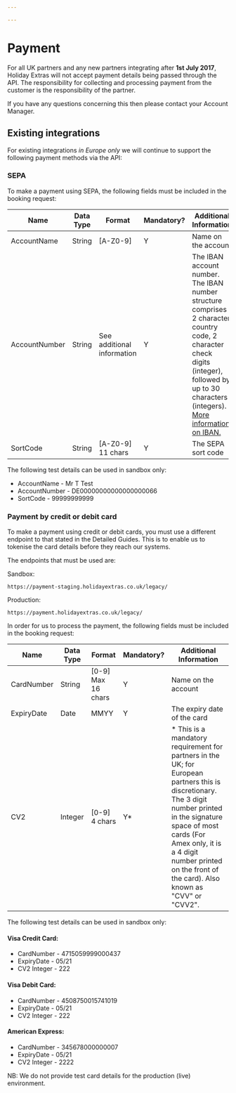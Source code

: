 ```yaml
---

---
```


# Payment

For all UK partners and any new partners integrating after **1st July 2017**, Holiday Extras will not accept payment details being passed through the API. The responsibility for collecting and processing payment from the customer is the responsibility of the partner.

If you have any questions concerning this then please contact your Account Manager.

## Existing integrations

For existing integrations *in Europe only* we will continue to support the following payment methods via the API:

### SEPA

To make a payment using SEPA, the following fields must be included in the booking request:

| Name | Data Type	| Format	| Mandatory?	| Additional Information |
|------|------------|---------|-------------|------------------------|
| AccountName | String | [A-Z0-9] | Y | Name on the account |
| AccountNumber | String | See additional information | Y | The IBAN account number. The IBAN number structure comprises 2 character country code, 2 character check digits (integer), followed by up to 30 characters (integers). [More information on IBAN.](https://www.sepaforcorporates.com/single-euro-payments-area/iban-number-format-sepa-country/) |
| SortCode | String | [A-Z0-9] 11 chars  | Y | The SEPA sort code |

The following test details can be used in sandbox only:

- AccountName - Mr T Test
- AccountNumber - DE00000000000000000066
- SortCode - 99999999999

### Payment by credit or debit card

To make a payment using credit or debit cards, you must use a different endpoint to that stated in the Detailed Guides. This is to enable us to tokenise the card details before they reach our systems.

The endpoints that must be used are:

Sandbox:

`https://payment-staging.holidayextras.co.uk/legacy/`

Production:

`https://payment.holidayextras.co.uk/legacy/`

In order for us to process the payment, the following fields must be included in the booking request:

| Name | Data Type	| Format	| Mandatory?	| Additional Information |
|------|------------|---------|-------------|------------------------|
| CardNumber | String | [0-9] Max 16 chars | Y | Name on the account |
| ExpiryDate | Date | MMYY | Y | The expiry date of the card |
| CV2 | Integer | [0-9] 4 chars | Y* | * This is a mandatory requirement for partners in the UK; for European partners this is discretionary. <br>The 3 digit number printed in the signature space of most cards (For Amex only, it is a 4 digit number printed on the front of the card). Also known as "CVV" or "CVV2".  |

The following test details can be used in sandbox only:

#### Visa Credit Card:
- CardNumber	- 4715059999000437
- ExpiryDate	- 05/21
- CV2	Integer - 222

#### Visa Debit Card:
- CardNumber	- 4508750015741019
- ExpiryDate	- 05/21
- CV2	Integer - 222

#### American Express:
- CardNumber	- 345678000000007
- ExpiryDate	- 05/21
- CV2	Integer - 2222

NB: We do not provide test card details for the production (live) environment.
